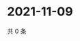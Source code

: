 # 2021-11-09

共 0 条

<!-- BEGIN WEIBO -->
<!-- 最后更新时间 Tue Nov 09 2021 05:07:46 GMT+0800 (China Standard Time) -->

<!-- END WEIBO -->
